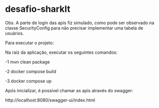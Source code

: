 # desafio-sharkIt

Obs. 
A parte de login das apis fiz simulado, como pode ser observado na classe SecurityConfig para não precisar implementar uma tabela de usuários.

Para executar o projeto:

Na raiz da aplicação, executar os seguintes comandos:

-1  mvn clean package

-2 docker compose build

-3 docker compose up

Após inicializar, é possível chamar as apis através do swagger:

http://localhost:8080/swagger-ui/index.html
